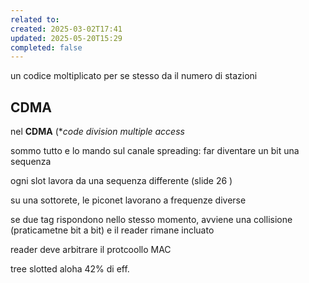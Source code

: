 ```yaml
---
related to: 
created: 2025-03-02T17:41
updated: 2025-05-20T15:29
completed: false
---
```

un codice moltiplicato per se stesso da il numero di stazioni
## CDMA
nel **CDMA** (**code division multiple access*


sommo tutto  e lo mando sul canale
spreading: far diventare un bit una sequenza



ogni slot lavora da una sequenza differente (slide 26 )

su una sottorete, le piconet lavorano a frequenze diverse

se due tag rispondono nello stesso momento, avviene una collisione (praticametne bit a bit) e il reader rimane incluato


reader deve arbitrare il protcoollo MAC


tree slotted aloha 42% di eff.